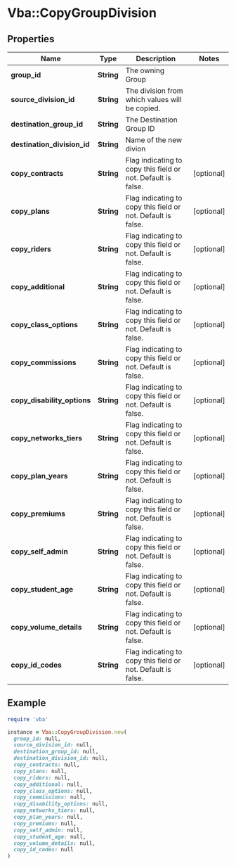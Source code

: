 # Vba::CopyGroupDivision

## Properties

| Name | Type | Description | Notes |
| ---- | ---- | ----------- | ----- |
| **group_id** | **String** | The owning Group |  |
| **source_division_id** | **String** | The division from which values will be copied. |  |
| **destination_group_id** | **String** | The Destination Group ID |  |
| **destination_division_id** | **String** | Name of the new divion |  |
| **copy_contracts** | **String** | Flag indicating to copy this field or not. Default is false. | [optional] |
| **copy_plans** | **String** | Flag indicating to copy this field or not. Default is false. | [optional] |
| **copy_riders** | **String** | Flag indicating to copy this field or not. Default is false. | [optional] |
| **copy_additional** | **String** | Flag indicating to copy this field or not. Default is false. | [optional] |
| **copy_class_options** | **String** | Flag indicating to copy this field or not. Default is false. | [optional] |
| **copy_commissions** | **String** | Flag indicating to copy this field or not. Default is false. | [optional] |
| **copy_disability_options** | **String** | Flag indicating to copy this field or not. Default is false. | [optional] |
| **copy_networks_tiers** | **String** | Flag indicating to copy this field or not. Default is false. | [optional] |
| **copy_plan_years** | **String** | Flag indicating to copy this field or not. Default is false. | [optional] |
| **copy_premiums** | **String** | Flag indicating to copy this field or not. Default is false. | [optional] |
| **copy_self_admin** | **String** | Flag indicating to copy this field or not. Default is false. | [optional] |
| **copy_student_age** | **String** | Flag indicating to copy this field or not. Default is false. | [optional] |
| **copy_volume_details** | **String** | Flag indicating to copy this field or not. Default is false. | [optional] |
| **copy_id_codes** | **String** | Flag indicating to copy this field or not. Default is false. | [optional] |

## Example

```ruby
require 'vba'

instance = Vba::CopyGroupDivision.new(
  group_id: null,
  source_division_id: null,
  destination_group_id: null,
  destination_division_id: null,
  copy_contracts: null,
  copy_plans: null,
  copy_riders: null,
  copy_additional: null,
  copy_class_options: null,
  copy_commissions: null,
  copy_disability_options: null,
  copy_networks_tiers: null,
  copy_plan_years: null,
  copy_premiums: null,
  copy_self_admin: null,
  copy_student_age: null,
  copy_volume_details: null,
  copy_id_codes: null
)
```

